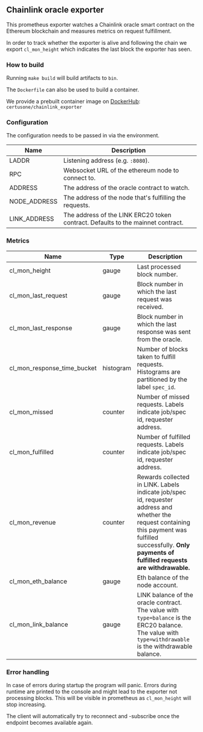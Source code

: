 ## Chainlink oracle exporter

This prometheus exporter watches a Chainlink oracle smart contract on the Ethereum blockchain and measures metrics on
request fulfillment.

In order to track whether the exporter is alive and following the chain we export `cl_mon_height` which indicates the
last block the exporter has seen.

### How to build

Running `make build` will build artifacts to `bin`.

The `Dockerfile` can also be used to build a container.

We provide a prebuilt container image on [DockerHub](https://hub.docker.com/r/certusone/chainlink_exporter): `certusone/chainlink_exporter`

### Configuration

The configuration needs to be passed in via the environment.

| Name | Description |
|------|-------------|
| LADDR | Listening address (e.g. `:8080`).
| RPC | Websocket URL of the ethereum node to connect to. |
| ADDRESS | The address of the oracle contract to watch. |
| NODE_ADDRESS | The address of the node that's fulfilling the requests. |
| LINK_ADDRESS | The address of the LINK ERC20 token contract. Defaults to the mainnet contract. |

### Metrics

| Name | Type | Description |
|------|-------------|----------|
| cl_mon_height | gauge | Last processed block number. |
| cl_mon_last_request | gauge | Block number in which the last request was received. |
| cl_mon_last_response | gauge | Block number in which the last response was sent from the oracle. |
| cl_mon_response_time_bucket | histogram | Number of blocks taken to fulfill requests. Histograms are partitioned by the label `spec_id`. |
| cl_mon_missed | counter | Number of missed requests. Labels indicate job/spec id, requester address. |
| cl_mon_fulfilled | counter | Number of fulfilled requests. Labels indicate job/spec id, requester address. |
| cl_mon_revenue | counter | Rewards collected in LINK. Labels indicate job/spec id, requester address and whether the request containing this payment was fulfilled successfully. **Only payments of fulfilled requests are withdrawable.** |
| cl_mon_eth_balance | gauge | Eth balance of the node account. |
| cl_mon_link_balance | gauge | LINK balance of the oracle contract. The value with `type=balance` is the ERC20 balance. The value with `type=withdrawable` is the withdrawable balance. |

### Error handling

In case of errors during startup the program will panic. Errors during runtime are printed to the console and might
lead to the exporter not processing blocks. This will be visible in prometheus as `cl_mon_height` will stop increasing.

The client will automatically try to reconnect and -subscribe once the endpoint becomes available again.
